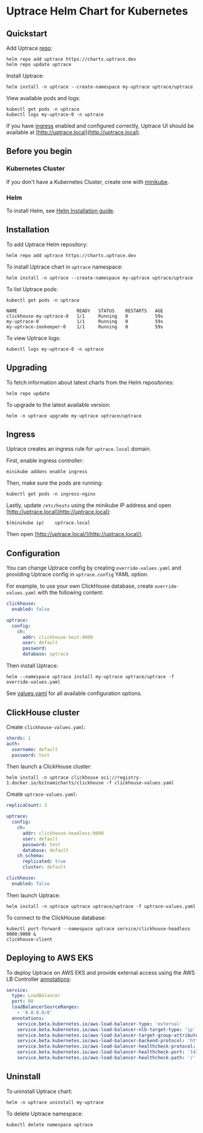 # Uptrace Helm Chart for Kubernetes

## Quickstart

Add Uptrace [repo](https://github.com/uptrace/helm-charts-repository):

```shell
helm repo add uptrace https://charts.uptrace.dev
helm repo update uptrace
```

Install Uptrace:

```shell
helm install -n uptrace --create-namespace my-uptrace uptrace/uptrace
```

View available pods and logs:

```shell
kubectl get pods -n uptrace
kubectl logs my-uptrace-0 -n uptrace
```

If you have [ingress](#ingress) enabled and configured correctly, Uptrace UI should be available at
[http://uptrace.local](http://uptrace.local).

## Before you begin

### Kubernetes Cluster

If you don't have a Kubernetes Cluster, create one with
[minikube](https://minikube.sigs.k8s.io/docs/start/).

### Helm

To install Helm, see [Helm Installation guide](https://helm.sh/docs/intro/install/).

## Installation

To add Uptrace Helm repository:

```shell
helm repo add uptrace https://charts.uptrace.dev
```

To install Uptrace chart in `uptrace` namespace:

```shell
helm install -n uptrace --create-namespace my-uptrace uptrace/uptrace
```

To list Uptrace pods:

```shell
kubectl get pods -n uptrace

NAME                      READY   STATUS    RESTARTS   AGE
clickhouse-my-uptrace-0   1/1     Running   0          59s
my-uptrace-0              1/1     Running   0          59s
my-uptrace-zookeeper-0    1/1     Running   0          59s
```

To view Uptrace logs:

```shell
kubectl logs my-uptrace-0 -n uptrace
```

## Upgrading

To fetch information about latest charts from the Helm repositories:

```shell
helm repo update
```

To upgrade to the latest available version:

```shell
helm -n uptrace upgrade my-uptrace uptrace/uptrace
```

## Ingress

Uptrace creates an ingress rule for `uptrace.local` domain.

First, enable ingress controller:

```shell
minikube addons enable ingress
```

Then, make sure the pods are running:

```shell
kubectl get pods -n ingress-nginx
```

Lastly, update `/etc/hosts` using the minikube IP address and open
[http://uptrace.local](http://uptrace.local):

```
$(minikube ip)    uptrace.local
```

Then open [http://uptrace.local/](http://uptrace.local/).

## Configuration

You can change Uptrace config by creating `override-values.yaml` and providing Uptrace config in
`uptrace.config` YAML option.

For example, to use your own ClickHouse database, create `override-values.yaml` with the following
content:

```yaml
clickhouse:
  enabled: false

uptrace:
  config:
    ch:
      addr: clickhouse-host:9000
      user: default
      password:
      database: uptrace
```

Then install Uptrace:

```shell
helm --namespace uptrace install my-uptrace uptrace/uptrace -f override-values.yaml
```

See [values.yaml](charts/uptrace/values.yaml) for all available configuration options.

## ClickHouse cluster

Create `clickhouse-values.yaml`:

```yaml
shards: 1
auth:
  username: default
  password: test
```

Then launch a ClickHouse cluster:

```shell
helm install -n uptrace clickhouse oci://registry-1.docker.io/bitnamicharts/clickhouse -f clickhouse-values.yaml
```

Create `uptrace-values.yaml`:

```yaml
replicaCount: 3

uptrace:
  config:
    ch:
      addr: clickhouse-headless:9000
      user: default
      password: test
      database: default
    ch_schema:
      replicated: true
      cluster: default

clickhouse:
  enabled: false
```

Then launch Uptrace:

```shell
helm install -n uptrace uptrace uptrace/uptrace -f uptrace-values.yaml
```

To connect to the ClickHouse database:

```shell
kubectl port-forward --namespace uptrace service/clickhouse-headless 9000:9000 &
clickhouse-client
```

## Deploying to AWS EKS

To deploy Uptrace on AWS EKS and provide external access using the AWS LB Controller
[annotations](https://kubernetes-sigs.github.io/aws-load-balancer-controller/v2.3/guide/service/annotations/):

```yaml
service:
  type: LoadBalancer
  port: 80
  loadBalancerSourceRanges:
    - '0.0.0.0/0'
  annotations:
    service.beta.kubernetes.io/aws-load-balancer-type: 'external'
    service.beta.kubernetes.io/aws-load-balancer-nlb-target-type: 'ip'
    service.beta.kubernetes.io/aws-load-balancer-target-group-attributes: 'preserve_client_ip.enabled=true'
    service.beta.kubernetes.io/aws-load-balancer-backend-protocol: 'http'
    service.beta.kubernetes.io/aws-load-balancer-healthcheck-protocol: 'http'
    service.beta.kubernetes.io/aws-load-balancer-healthcheck-port: '14318'
    service.beta.kubernetes.io/aws-load-balancer-healthcheck-path: '/'
```

## Uninstall

To uninstall Uptrace chart:

```shell
helm -n uptrace uninstall my-uptrace
```

To delete Uptrace namespace:

```shell
kubectl delete namespace uptrace
```
